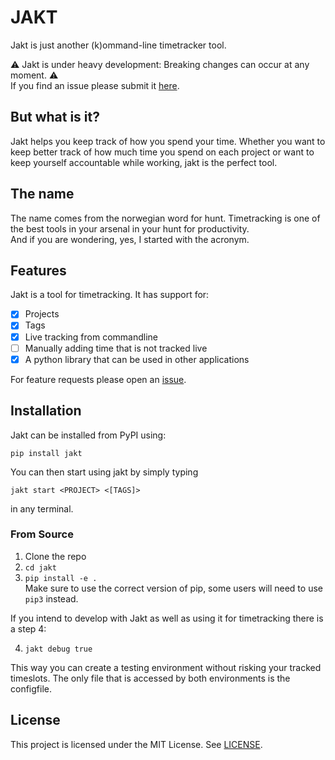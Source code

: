# JAKT
Jakt is just another (k)ommand-line timetracker tool. 

⚠️ Jakt is under heavy development: Breaking changes can occur at any moment. ⚠️  
If you find an issue please submit it [here](https://github.com/kwillno/jakt/issues).

## But what is it? 
Jakt helps you keep track of how you spend your time. Whether you want to keep better track of how much time you spend on each project or want to keep yourself accountable while working, jakt is the perfect tool.

## The name
The name comes from the norwegian word for hunt. Timetracking is one of the best tools in your arsenal in your hunt for productivity.  
And if you are wondering, yes, I started with the acronym. 

## Features
Jakt is a tool for timetracking. It has support for:
- [x] Projects
- [x] Tags
- [x] Live tracking from commandline
- [ ] Manually adding time that is not tracked live
- [x] A python library that can be used in other applications

For feature requests please open an [issue](https://github.com/kwillno/jakt/issues).

## Installation
Jakt can be installed from PyPI using:
```
pip install jakt
```

You can then start using jakt by simply typing 
```
jakt start <PROJECT> <[TAGS]>
```
in any terminal.

### From Source
1. Clone the repo
2. `cd jakt` 
3. `pip install -e .`  
	Make sure to use the correct version of pip, some users will need to use `pip3` instead. 

If you intend to develop with Jakt as well as using it for timetracking there is a step 4:  

4. `jakt debug true`  

This way you can create a testing environment without risking your tracked timeslots. The only file that is accessed by both environments is the configfile. 


## License 
This project is licensed under the MIT License. See [LICENSE](https://github.com/kwillno/jakt/blob/main/LICENSE). 
